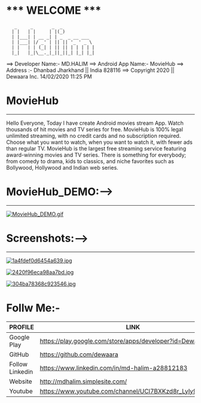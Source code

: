 #                       *** WELCOME ***



	   _     _       _  _
	  | |   | |     | |(_)
	  | |___| | __ _| | _  _ __ ___
	  | |___| |/ _' | || || '_ ' _ \
	  | |   | | (_| | || || | | | | |
 	  |_|   |_|\__._|_||_||_| |_| |_|



==> Developer Name:- MD.HALIM ==> Android App Name:- MovieHub ==> Address :- Dhanbad Jharkhand || India 828116 ==> Copyright 2020 || Dewaara Inc. 14/02/2020 11:25 PM

# MovieHub
----------

Hello Everyone, Today I have create Android movies stream App. Watch thousands of hit movies and TV series for free. MovieHub is 100% legal unlimited streaming, with no credit cards and no subscription required. Choose what you want to watch, when you want to watch it, with fewer ads than regular TV. MovieHub is the largest free streaming service featuring award-winning movies and TV series. There is something for everybody; from comedy to drama, kids to classics, and niche favorites such as Bollywood, Hollywood and Indian web series.

# MovieHub_DEMO:-->
------------------- 

[![MovieHub_DEMO.gif](https://s6.gifyu.com/images/MovieHub_DEMO.gif)](https://gifyu.com/image/lyVR)

# Screenshots:-->
-----------------

[![1a4fdef0d6454a639.jpg](https://s6.gifyu.com/images/1a4fdef0d6454a639.jpg)](https://gifyu.com/image/lyZ3)

[![2420f96eca98aa7bd.jpg](https://s6.gifyu.com/images/2420f96eca98aa7bd.jpg)](https://gifyu.com/image/lyZl)

[![304ba78368c923546.jpg](https://s6.gifyu.com/images/304ba78368c923546.jpg)](https://gifyu.com/image/lyZc)

# Follw Me:-

| PROFILE | LINK |
| ------ | ------ |
| Google Play | https://play.google.com/store/apps/developer?id=Dewaara+Inc. |
| GitHub | https://github.com/dewaara |
| Follow Linkedin | https://www.linkedin.com/in/md-halim-a28812183 |
| Website | http://mdhalim.simplesite.com/ |
| Youtube | https://www.youtube.com/channel/UCl7BXKzd8r_Lyly91aMEMqg |



